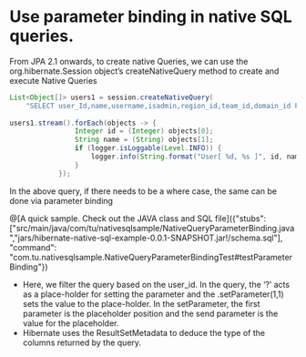 # Use parameter binding in native SQL queries.

From JPA 2.1 onwards, to create native Queries, we can use the org.hibernate.Session object’s createNativeQuery method to create and execute Native Queries
```java
List<Object[]> users1 = session.createNativeQuery(
	"SELECT user_Id,name,username,isadmin,region_id,team_id,domain_id FROM user").list();
			
users1.stream().forEach(objects -> {
				Integer id = (Integer) objects[0];
				String name = (String) objects[1];
				if (logger.isLoggable(Level.INFO)) {
					logger.info(String.format("User[ %d, %s ]", id, name));
				}
			});
```

In the above query, if there needs to be a where case, the same can be done via parameter binding

@[A quick sample. Check out the JAVA class and SQL file]({"stubs": ["src/main/java/com/tu/nativesqlsample/NativeQueryParameterBinding.java","jars/hibernate-native-sql-example-0.0.1-SNAPSHOT.jar!/schema.sql"], "command": "com.tu.nativesqlsample.NativeQueryParameterBindingTest#testParameterBinding"})

* Here, we filter the query based on the user_id. In the query, the ‘?’ acts as a place-holder for setting the parameter and the .setParameter(1,1) sets the value to the place-holder. In the setParameter, the first parameter is the placeholder position and the send parameter is the value for the placeholder.
* Hibernate uses the ResultSetMetadata to deduce the type of the columns returned by the query. 
